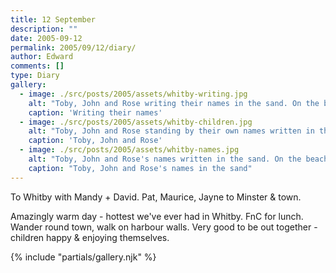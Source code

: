 ```yaml
---
title: 12 September
description: ""
date: 2005-09-12
permalink: 2005/09/12/diary/
author: Edward
comments: []
type: Diary
gallery:
  - image: ./src/posts/2005/assets/whitby-writing.jpg
    alt: "Toby, John and Rose writing their names in the sand. On the beach in Whitby, taken from above. It's a glorious sunny day."
    caption: 'Writing their names'
  - image: ./src/posts/2005/assets/whitby-children.jpg
    alt: "Toby, John and Rose standing by their own names written in the sand. On the beach in Whitby, taken from above. It's a glorious sunny day."
    caption: 'Toby, John and Rose'
  - image: ./src/posts/2005/assets/whitby-names.jpg
    alt: "Toby, John and Rose's names written in the sand. On the beach in Whitby, taken from above. It's a glorious sunny day."
    caption: "Toby, John and Rose's names in the sand"
---
```


To Whitby with Mandy + David. Pat, Maurice, Jayne to Minster & town.

Amazingly warm day - hottest we've ever had in Whitby. FnC for lunch. Wander round town, walk on harbour walls. Very good to be out together - children happy & enjoying themselves.

{% include "partials/gallery.njk" %}
